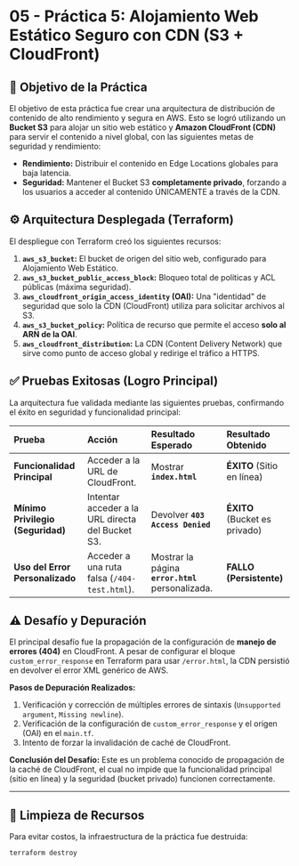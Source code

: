 # 05 - Práctica 5: Alojamiento Web Estático Seguro con CDN (S3 + CloudFront)

## 🎯 Objetivo de la Práctica

El objetivo de esta práctica fue crear una arquitectura de distribución de contenido de alto rendimiento y segura en AWS. Esto se logró utilizando un **Bucket S3** para alojar un sitio web estático y **Amazon CloudFront (CDN)** para servir el contenido a nivel global, con las siguientes metas de seguridad y rendimiento:

* **Rendimiento:** Distribuir el contenido en Edge Locations globales para baja latencia.
* **Seguridad:** Mantener el Bucket S3 **completamente privado**, forzando a los usuarios a acceder al contenido ÚNICAMENTE a través de la CDN.

## ⚙️ Arquitectura Desplegada (Terraform)

El despliegue con Terraform creó los siguientes recursos:

1.  **`aws_s3_bucket`:** El bucket de origen del sitio web, configurado para Alojamiento Web Estático.
2.  **`aws_s3_bucket_public_access_block`:** Bloqueo total de políticas y ACL públicas (máxima seguridad).
3.  **`aws_cloudfront_origin_access_identity` (OAI):** Una "identidad" de seguridad que solo la CDN (CloudFront) utiliza para solicitar archivos al S3.
4.  **`aws_s3_bucket_policy`:** Política de recurso que permite el acceso **solo al ARN de la OAI**.
5.  **`aws_cloudfront_distribution`:** La CDN (Content Delivery Network) que sirve como punto de acceso global y redirige el tráfico a HTTPS.

## ✅ Pruebas Exitosas (Logro Principal)

La arquitectura fue validada mediante las siguientes pruebas, confirmando el éxito en seguridad y funcionalidad principal:

| Prueba | Acción | Resultado Esperado | Resultado Obtenido |
| :--- | :--- | :--- | :--- |
| **Funcionalidad Principal** | Acceder a la URL de CloudFront. | Mostrar **`index.html`** | **ÉXITO** (Sitio en línea) |
| **Mínimo Privilegio (Seguridad)** | Intentar acceder a la URL directa del Bucket S3. | Devolver **`403 Access Denied`** | **ÉXITO** (Bucket es privado) |
| **Uso del Error Personalizado** | Acceder a una ruta falsa (`/404-test.html`). | Mostrar la página **`error.html`** personalizada. | **FALLO (Persistente)** |

## ⚠️ Desafío y Depuración

El principal desafío fue la propagación de la configuración de **manejo de errores (404)** en CloudFront. A pesar de configurar el bloque `custom_error_response` en Terraform para usar `/error.html`, la CDN persistió en devolver el error XML genérico de AWS.

**Pasos de Depuración Realizados:**
1.  Verificación y corrección de múltiples errores de sintaxis (`Unsupported argument`, `Missing newline`).
2.  Verificación de la configuración de `custom_error_response` y el origen (OAI) en el `main.tf`.
3.  Intento de forzar la invalidación de caché de CloudFront.

**Conclusión del Desafío:** Este es un problema conocido de propagación de la caché de CloudFront, el cual no impide que la funcionalidad principal (sitio en línea) y la seguridad (bucket privado) funcionen correctamente.

---

## 🧹 Limpieza de Recursos

Para evitar costos, la infraestructura de la práctica fue destruida:

```bash
terraform destroy